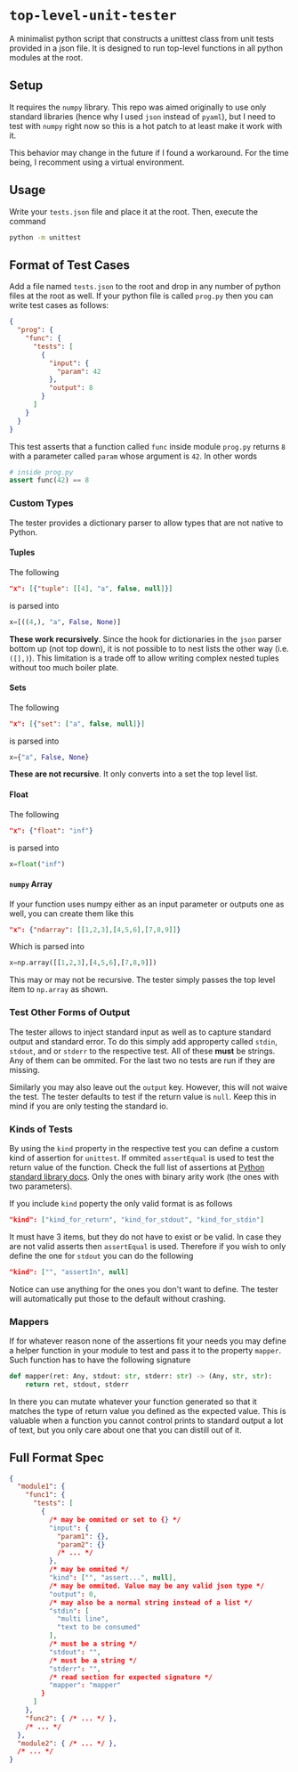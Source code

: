 # `top-level-unit-tester`
A minimalist python script that constructs a unittest class from unit tests provided in a json file. It is designed to run top-level functions in all python modules at the root.

## Setup
It requires the `numpy` library. This repo was aimed originally to use only standard libraries (hence why I used `json` instead of `pyaml`), but I need to test with `numpy` right now so this is a hot patch to at least make it work with it.

This behavior may change in the future if I found a workaround. For the time being, I recomment using a virtual environment.

## Usage
Write your `tests.json` file and place it at the root. Then, execute the command
```sh
python -m unittest
```

## Format of Test Cases
Add a file named `tests.json` to the root and drop in any number of python files at the root as well. If your python file is called `prog.py` then you can write test cases as follows:
```json
{
  "prog": {
    "func": {
      "tests": [
        {
          "input": {
            "param": 42
          },
          "output": 8
        }
      ]
    }
  }
}
```

This test asserts that a function called `func` inside module `prog.py` returns `8` with a parameter called `param` whose argument is `42`. In other words
```py
# inside prog.py
assert func(42) == 8
```

### Custom Types
The tester provides a dictionary parser to allow types that are not native to Python.

#### Tuples
The following
```json
"x": [{"tuple": [[4], "a", false, null]}]
```
is parsed into
```py
x=[((4,), "a", False, None)]
```
**These work recursively**. Since the hook for dictionaries in the `json` parser bottom up (not top down), it is not possible to to nest lists the other way (i.e. `([],)`). This limitation is a trade off to allow writing complex nested tuples without too much boiler plate.

#### Sets
The following
```json
"x": [{"set": ["a", false, null]}]
```
is parsed into
```py
x={"a", False, None}
```
**These are not recursive**. It only converts into a set the top level list.

#### Float
The following
```json
"x": {"float": "inf"}
```
is parsed into
```py
x=float("inf")
```

#### `numpy` Array
If your function uses numpy either as an input parameter or outputs one as well, you can create them like this
```json
"x": {"ndarray": [[1,2,3],[4,5,6],[7,8,9]]}
```
Which is parsed into
```py
x=np.array([[1,2,3],[4,5,6],[7,8,9]])
```
This may or may not be recursive. The tester simply passes the top level item to `np.array` as shown.

### Test Other Forms of Output
The tester allows to inject standard input as well as to capture standard output and standard error. To do this simply add approperty called `stdin`, `stdout`, and or `stderr` to the respective test. All of these **must** be strings. Any of them can be ommited. For the last two no tests are run if they are missing.

Similarly you may also leave out the `output` key. However, this will not waive the test. The tester defaults to test if the return value is `null`. Keep this in mind if you are only testing the standard io.

### Kinds of Tests
By using the `kind` property in the respective test you can define a custom kind of assertion for `unittest`. If ommited `assertEqual` is used to test the return value of the function. Check the full list of assertions at [Python standard library docs](https://docs.python.org/3/library/unittest.html#assert-methods). Only the ones with binary arity work (the ones with two parameters).

If you include `kind` poperty the only valid format is as follows
```json
"kind": ["kind_for_return", "kind_for_stdout", "kind_for_stdin"]
```

It must have 3 items, but they do not have to exist or be valid. In case they are not valid asserts then `assertEqual` is used. Therefore if you wish to only define the one for `stdout` you can do the following
```json
"kind": ["", "assertIn", null]
```
Notice can use anything for the ones you don't want to define. The tester will automatically put those to the default without crashing.

### Mappers
If for whatever reason none of the assertions fit your needs you may define a helper function in your module to test and pass it to the property `mapper`. Such function has to have the following signature
```py
def mapper(ret: Any, stdout: str, stderr: str) -> (Any, str, str):
    return ret, stdout, stderr
```
In there you can mutate whatever your function generated so that it matches the type of return value you defined as the expected value. This is valuable when a function you cannot control prints to standard output a lot of text, but you only care about one that you can distill out of it.

## Full Format Spec
```json
{
  "module1": {
    "func1": {
      "tests": [
        {
          /* may be ommited or set to {} */
          "input": {
            "param1": {},
            "param2": {}
            /* ... */
          },
          /* may be ommited */
          "kind": ["", "assert...", null],
          /* may be ommited. Value may be any valid json type */
          "output": 0,
          /* may also be a normal string instead of a list */
          "stdin": [
            "multi line",
            "text to be consumed"
          ],
          /* must be a string */
          "stdout": "",
          /* must be a string */
          "stderr": "",
          /* read section for expected signature */
          "mapper": "mapper"
        }
      ]
    },
    "func2": { /* ... */ },
    /* ... */
  },
  "module2": { /* ... */ },
  /* ... */
}
```
